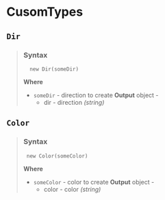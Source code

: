 # CusomTypes 
## **`Dir`**
> ### **Syntax**
> 
>       new Dir(someDir)
> 
> **Where**
> * `someDir` - direction to create
> **Output**
> object - 
>   * dir - direction *(string)*

## **`Color`**
> ### **Syntax**
> 
>      new Color(someColor)
> 
> **Where**
> * `someColor` - color to create
> **Output**
> object - 
>   * color - color *(string)*